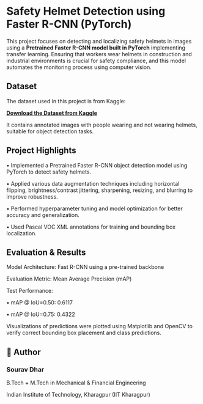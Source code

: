 # Safety Helmet Detection using Faster R-CNN (PyTorch)

This project focuses on detecting and localizing safety helmets in images using a **Pretrained Faster R-CNN model built in PyTorch** implementing transfer learning. Ensuring that workers wear helmets in construction and industrial environments is crucial for safety compliance, and this model automates the monitoring process using computer vision.


## Dataset

The dataset used in this project is from Kaggle:

**[Download the Dataset from Kaggle](https://www.kaggle.com/datasets/andrewmvd/hard-hat-detection/data)**

It contains annotated images with people wearing and not wearing helmets, suitable for object detection tasks.


## Project Highlights
• Implemented a Pretrained Faster R-CNN object detection model using PyTorch to detect safety helmets.

• Applied various data augmentation techniques including horizontal flipping, brightness/contrast jittering, sharpening, resizing, and blurring to improve robustness.

• Performed hyperparameter tuning and model optimization for better accuracy and generalization.

• Used Pascal VOC XML annotations for training and bounding box localization.

## Evaluation & Results
Model Architecture: Fast R-CNN using a pre-trained backbone

Evaluation Metric: Mean Average Precision (mAP)

Test Performance:

• mAP @ IoU=0.50: 0.6117

• mAP @ IoU=0.75: 0.4322


Visualizations of predictions were plotted using Matplotlib and OpenCV to verify correct bounding box placement and class predictions.
## 👤 Author
### Sourav Dhar

B.Tech + M.Tech in Mechanical & Financial Engineering

Indian Institute of Technology, Kharagpur (IIT Kharagpur)
